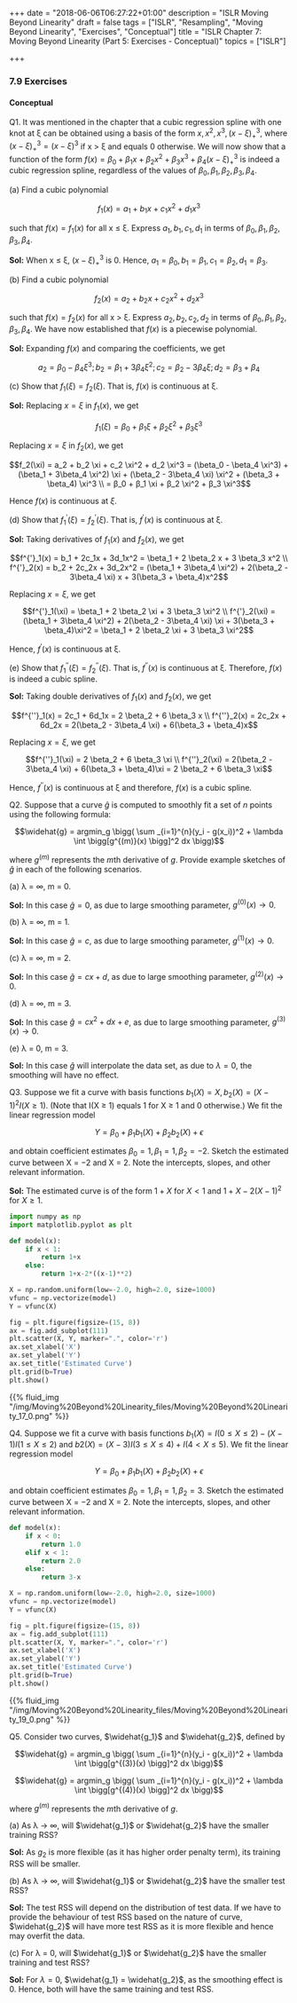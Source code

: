 +++
date = "2018-06-06T06:27:22+01:00"
description = "ISLR Moving Beyond Linearity"
draft = false
tags = ["ISLR", "Resampling", "Moving Beyond Linearity", "Exercises", "Conceptual"]
title = "ISLR Chapter 7: Moving Beyond Linearity (Part 5: Exercises - Conceptual)"
topics = ["ISLR"]

+++

### 7.9 Exercises

#### Conceptual

Q1. It was mentioned in the chapter that a cubic regression spline with one knot at ξ can be obtained using a basis of the form $x, x^2, x^3, (x − ξ)^3 _+$, where $(x − ξ)^3 _+ = (x − ξ)^3$ if x > ξ and equals 0 otherwise.
We will now show that a function of the form $f(x) = β_0 + β_1x + β_2x^2 + β_3x^3 + β_4(x − ξ)^3 _+$ is indeed a cubic regression spline, regardless of the values of $β_0, β_1, β_2, β_3, β_4$.

(a) Find a cubic polynomial

$$f_1(x) = a_1 + b_1x + c_1x^2 + d_1x^3$$

such that $f(x) = f_1(x)$ for all x ≤ ξ. Express $a_1, b_1, c_1, d_1$ in terms of $β_0, β_1, β_2, β_3, β_4$.

<b>Sol:</b> When x ≤ ξ, $(x − ξ)^3 _+$ is 0. Hence, $a_1 = \beta_0, b_1 = \beta_1, c_1 = \beta_2, d_1 = \beta_3$.

(b) Find a cubic polynomial

$$f_2(x) = a_2 + b_2x + c_2x^2 + d_2x^3$$

such that $f(x) = f_2(x)$ for all x > ξ. Express $a_2, b_2, c_2, d_2$ in terms of $β_0, β_1, β_2, β_3, β_4$. We have now established that $f(x)$ is a piecewise polynomial.

<b>Sol:</b> Expanding $f(x)$ and comparing the coefficients, we get

$$a_2 = \beta_0 - \beta_4 \xi^3; b_2 = \beta_1 + 3\beta_4 \xi^2; c_2 = \beta_2 - 3\beta_4 \xi; d_2 = \beta_3 + \beta_4$$

(c) Show that $f_1(ξ) = f_2(ξ)$. That is, $f(x)$ is continuous at ξ.

<b>Sol:</b> Replacing $x=\xi$ in $f_1(x)$, we get

$$f_1(\xi) = β_0 + β_1 \xi + β_2 \xi^2 + β_3 \xi^3$$

Replacing $x=\xi$ in $f_2(x)$, we get

$$f_2(\xi) = a_2 + b_2 \xi + c_2 \xi^2 + d_2 \xi^3 =
(\beta_0 - \beta_4 \xi^3) + (\beta_1 + 3\beta_4 \xi^2) \xi + (\beta_2 - 3\beta_4 \xi) \xi^2 + (\beta_3 + \beta_4) \xi^3 \\
= β_0 + β_1 \xi + β_2 \xi^2 + β_3 \xi^3$$

Hence $f(x)$ is continuous at $\xi$.

(d) Show that $f^{'}_1(ξ) = f^{'}_2(ξ)$. That is, $f^{'}(x)$ is continuous at ξ.

<b>Sol:</b> Taking derivatives of $f_1(x)$ and $f_2(x)$, we get

$$f^{'}_1(x) = b_1 + 2c_1x + 3d_1x^2 = \beta_1 + 2 \beta_2 x + 3 \beta_3 x^2 \\
f^{'}_2(x) = b_2 + 2c_2x + 3d_2x^2 = (\beta_1 + 3\beta_4 \xi^2) + 2(\beta_2 - 3\beta_4 \xi) x + 3(\beta_3 + \beta_4)x^2$$

Replacing $x = \xi$, we get

$$f^{'}_1(\xi) = \beta_1 + 2 \beta_2 \xi + 3 \beta_3 \xi^2 \\
f^{'}_2(\xi) = (\beta_1 + 3\beta_4 \xi^2) + 2(\beta_2 - 3\beta_4 \xi) \xi + 3(\beta_3 + \beta_4)\xi^2 = \beta_1 + 2 \beta_2 \xi + 3 \beta_3 \xi^2$$

Hence, $f^{'}(x)$ is continuous at ξ.

(e) Show that $f^{''}_1(ξ) = f^{''}_2(ξ)$. That is, $f^{''}(x)$ is continuous at ξ. Therefore, $f(x)$ is indeed a cubic spline.

<b>Sol:</b> Taking double derivatives of $f_1(x)$ and $f_2(x)$, we get

$$f^{''}_1(x) = 2c_1 + 6d_1x = 2 \beta_2 + 6 \beta_3 x \\
f^{''}_2(x) = 2c_2x + 6d_2x = 2(\beta_2 - 3\beta_4 \xi)  + 6(\beta_3 + \beta_4)x$$

Replacing $x = \xi$, we get

$$f^{''}_1(\xi) = 2 \beta_2 + 6 \beta_3 \xi \\
f^{''}_2(\xi) = 2(\beta_2 - 3\beta_4 \xi) + 6(\beta_3 + \beta_4)\xi = 2 \beta_2 + 6 \beta_3 \xi$$

Hence, $f^{''}(x)$ is continuous at ξ and therefore, $f(x)$ is a cubic spline.

Q2. Suppose that a curve $\widehat{g}$ is computed to smoothly fit a set of $n$ points using the following formula:

$$\widehat{g} = argmin_g \bigg( \sum _{i=1}^{n}(y_i - g(x_i))^2 + \lambda \int \bigg[g^{(m)}(x) \bigg]^2 dx \bigg)$$

where $g^{(m)}$ represents the $m$th derivative of $g$. Provide example sketches of $\widehat{g}$ in each of the following scenarios.

(a) λ = ∞, m = 0.

<b>Sol:</b> In this case $\widehat{g} = 0$, as due to large smoothing parameter, $g^{(0)}(x) \to 0$.

(b) λ = ∞, m = 1.

<b>Sol:</b> In this case $\widehat{g} = c$, as due to large smoothing parameter, $g^{(1)}(x) \to 0$.

(c) λ = ∞, m = 2.

<b>Sol:</b> In this case $\widehat{g} = cx + d$, as due to large smoothing parameter, $g^{(2)}(x) \to 0$.

(d) λ = ∞, m = 3.

<b>Sol:</b> In this case $\widehat{g} = cx^2 + dx + e$, as due to large smoothing parameter, $g^{(3)}(x) \to 0$.

(e) λ = 0, m = 3.

<b>Sol:</b> In this case $\widehat{g}$ will interpolate the data set, as due to $\lambda=0$, the smoothing will have no effect.

Q3. Suppose we fit a curve with basis functions $b_1(X) = X, b_2(X) = (X − 1)^2I(X ≥ 1)$. (Note that I(X ≥ 1) equals 1 for X ≥ 1 and 0 otherwise.) We fit the linear regression model

$$Y = β_0 + β_1b_1(X) + β_2b_2(X) + \epsilon$$

and obtain coefficient estimates $β_0 = 1, β_1 = 1, β_2 = −2$. Sketch the estimated curve between X = −2 and X = 2. Note the intercepts, slopes, and other relevant information.

<b>Sol:</b> The estimated curve is of the form $1+X$ for $X<1$ and $1+X -2(X-1)^2$ for $X \geq 1$.


```python
import numpy as np
import matplotlib.pyplot as plt

def model(x):
    if x < 1:
        return 1+x
    else:
        return 1+x-2*((x-1)**2)

X = np.random.uniform(low=-2.0, high=2.0, size=1000)
vfunc = np.vectorize(model)
Y = vfunc(X)

fig = plt.figure(figsize=(15, 8))
ax = fig.add_subplot(111)
plt.scatter(X, Y, marker=".", color='r')
ax.set_xlabel('X')
ax.set_ylabel('Y')
ax.set_title('Estimated Curve')
plt.grid(b=True)
plt.show()
```

{{% fluid_img "/img/Moving%20Beyond%20Linearity_files/Moving%20Beyond%20Linearity_17_0.png" %}}


Q4. Suppose we fit a curve with basis functions $b_1(X) = I(0 ≤ X ≤ 2) − (X −1)I(1 ≤ X ≤ 2)$ and  $b2(X) = (X −3)I(3 ≤ X ≤ 4)+I(4 < X ≤ 5)$. We fit the linear regression model

$$Y = β_0 + β_1b_1(X) + β_2b_2(X) + \epsilon$$

and obtain coefficient estimates $β_0 = 1, β_1 = 1, β_2 = 3$. Sketch the estimated curve between X = −2 and X = 2. Note the intercepts, slopes, and other relevant information.


```python
def model(x):
    if x < 0:
        return 1.0
    elif x < 1:
        return 2.0
    else:
        return 3-x

X = np.random.uniform(low=-2.0, high=2.0, size=1000)
vfunc = np.vectorize(model)
Y = vfunc(X)

fig = plt.figure(figsize=(15, 8))
ax = fig.add_subplot(111)
plt.scatter(X, Y, marker=".", color='r')
ax.set_xlabel('X')
ax.set_ylabel('Y')
ax.set_title('Estimated Curve')
plt.grid(b=True)
plt.show()
```

{{% fluid_img "/img/Moving%20Beyond%20Linearity_files/Moving%20Beyond%20Linearity_19_0.png" %}}


Q5. Consider two curves, $\widehat{g_1}$ and $\widehat{g_2}$, defined by

$$\widehat{g} = argmin_g \bigg( \sum _{i=1}^{n}(y_i - g(x_i))^2 + \lambda \int \bigg[g^{(3)}(x) \bigg]^2 dx \bigg)$$

$$\widehat{g} = argmin_g \bigg( \sum _{i=1}^{n}(y_i - g(x_i))^2 + \lambda \int \bigg[g^{(4)}(x) \bigg]^2 dx \bigg)$$

where $g^{(m)}$ represents the $m$th derivative of $g$.

(a) As λ → ∞, will $\widehat{g_1}$ or $\widehat{g_2}$ have the smaller training RSS?

<b>Sol:</b> As $g_2$ is more flexible (as it has higher order penalty term), its training RSS will be smaller.

(b) As λ → ∞, will $\widehat{g_1}$ or $\widehat{g_2}$ have the smaller test RSS?

<b>Sol:</b> The test RSS will depend on the distribution of test data. If we have to provide the behaviour of test RSS based on the nature of curve, $\widehat{g_2}$ will have more test RSS as it is more flexible and hence may overfit the data.

(c) For λ = 0, will $\widehat{g_1}$ or $\widehat{g_2}$ have the smaller training and test RSS?

<b>Sol:</b> For $\lambda = 0$, $\widehat{g_1} = \widehat{g_2}$, as the smoothing effect is 0. Hence, both will have the same training and test RSS.

